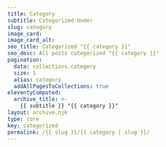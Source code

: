 ```yaml
---
title: Category
subtitle: Categorized Under
slug: category
image_card:
image_card_alt:
seo_title: Categorized "{{ category }}"
seo_desc: All posts categorized "{{ category }}"
pagination:
  data: collections.category
  size: 1
  alias: category
  addAllPagesToCollections: true
eleventyComputed:
  archive_title: >-
    {{ subtitle }} "{{ category }}"
layout: archive.njk
type: core
key: categorized
permalink: /{{ slug }}/{{ category | slug }}/
---
```

